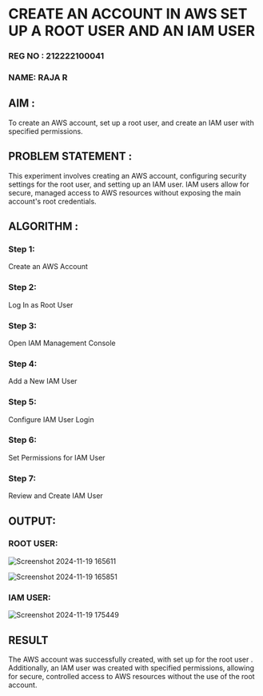  # CREATE AN  ACCOUNT IN AWS SET UP A ROOT USER AND AN IAM USER 
 
### REG NO : 212222100041
### NAME: RAJA R

## AIM :
To create an AWS account, set up a root user, and create an IAM user with specified permissions.

## PROBLEM STATEMENT :
This experiment involves creating an AWS account, configuring security settings for the root user, and setting up an IAM user. IAM users allow for secure, managed access to AWS resources without exposing the main account's root credentials.

## ALGORITHM :
 ### Step 1:
 Create an AWS Account </br>
 ### Step 2:
 Log In as Root User </br>
 ### Step 3:
 Open IAM Management Console</br>
 ### Step 4:
 Add a New IAM User</br>
 ### Step 5:
 Configure IAM User Login</br>
 ### Step 6:
 Set Permissions for IAM User</br>
 ### Step 7:
 Review and Create IAM User</br>


## OUTPUT:

### ROOT USER:

![Screenshot 2024-11-19 165611](https://github.com/user-attachments/assets/5c7a526e-9833-49ce-9dcd-9b2f12412292)

![Screenshot 2024-11-19 165851](https://github.com/user-attachments/assets/c48a82e0-9c90-4663-a683-40a7d3d98d6f)





 ### IAM USER:

![Screenshot 2024-11-19 175449](https://github.com/user-attachments/assets/3bccb1ab-d472-4c4c-b216-db962891c1f1)



## RESULT
The AWS account was successfully created, with set up for the root user . Additionally, an IAM user was created with specified permissions, allowing for secure, controlled access to AWS resources without the use of the root account. 

  


